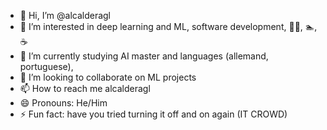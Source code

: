 - 👋 Hi, I’m @alcalderagl
- 👀 I’m interested in deep learning and ML, software development, 🏄‍♂️, 🏊, ☕
- 🌱 I’m currently studying AI master and languages (allemand, portuguese), 
- 💞️ I’m looking to collaborate on ML projects
- 📫 How to reach me alcalderagl
- 😄 Pronouns: He/Him
- ⚡ Fun fact:  have you tried turning it off and on again (IT CROWD)
<!---
alcalderagl/alcalderagl is a ✨ special ✨ repository because its `README.md` (this file) appears on your GitHub profile.
You can click the Preview link to take a look at your changes.
--->
